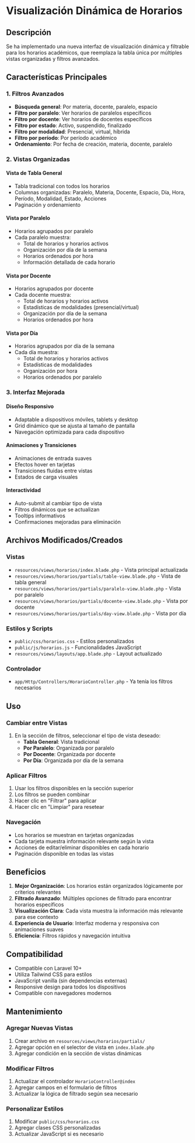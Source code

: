 # Visualización Dinámica de Horarios

## Descripción

Se ha implementado una nueva interfaz de visualización dinámica y filtrable para los horarios académicos, que reemplaza la tabla única por múltiples vistas organizadas y filtros avanzados.

## Características Principales

### 1. Filtros Avanzados

-   **Búsqueda general**: Por materia, docente, paralelo, espacio
-   **Filtro por paralelo**: Ver horarios de paralelos específicos
-   **Filtro por docente**: Ver horarios de docentes específicos
-   **Filtro por estado**: Activo, suspendido, finalizado
-   **Filtro por modalidad**: Presencial, virtual, híbrida
-   **Filtro por período**: Por período académico
-   **Ordenamiento**: Por fecha de creación, materia, docente, paralelo

### 2. Vistas Organizadas

#### Vista de Tabla General

-   Tabla tradicional con todos los horarios
-   Columnas organizadas: Paralelo, Materia, Docente, Espacio, Día, Hora, Período, Modalidad, Estado, Acciones
-   Paginación y ordenamiento

#### Vista por Paralelo

-   Horarios agrupados por paralelo
-   Cada paralelo muestra:
    -   Total de horarios y horarios activos
    -   Organización por día de la semana
    -   Horarios ordenados por hora
    -   Información detallada de cada horario

#### Vista por Docente

-   Horarios agrupados por docente
-   Cada docente muestra:
    -   Total de horarios y horarios activos
    -   Estadísticas de modalidades (presencial/virtual)
    -   Organización por día de la semana
    -   Horarios ordenados por hora

#### Vista por Día

-   Horarios agrupados por día de la semana
-   Cada día muestra:
    -   Total de horarios y horarios activos
    -   Estadísticas de modalidades
    -   Organización por hora
    -   Horarios ordenados por paralelo

### 3. Interfaz Mejorada

#### Diseño Responsivo

-   Adaptable a dispositivos móviles, tablets y desktop
-   Grid dinámico que se ajusta al tamaño de pantalla
-   Navegación optimizada para cada dispositivo

#### Animaciones y Transiciones

-   Animaciones de entrada suaves
-   Efectos hover en tarjetas
-   Transiciones fluidas entre vistas
-   Estados de carga visuales

#### Interactividad

-   Auto-submit al cambiar tipo de vista
-   Filtros dinámicos que se actualizan
-   Tooltips informativos
-   Confirmaciones mejoradas para eliminación

## Archivos Modificados/Creados

### Vistas

-   `resources/views/horarios/index.blade.php` - Vista principal actualizada
-   `resources/views/horarios/partials/table-view.blade.php` - Vista de tabla general
-   `resources/views/horarios/partials/paralelo-view.blade.php` - Vista por paralelo
-   `resources/views/horarios/partials/docente-view.blade.php` - Vista por docente
-   `resources/views/horarios/partials/day-view.blade.php` - Vista por día

### Estilos y Scripts

-   `public/css/horarios.css` - Estilos personalizados
-   `public/js/horarios.js` - Funcionalidades JavaScript
-   `resources/views/layouts/app.blade.php` - Layout actualizado

### Controlador

-   `app/Http/Controllers/HorarioController.php` - Ya tenía los filtros necesarios

## Uso

### Cambiar entre Vistas

1. En la sección de filtros, seleccionar el tipo de vista deseado:
    - **Tabla General**: Vista tradicional
    - **Por Paralelo**: Organizada por paralelo
    - **Por Docente**: Organizada por docente
    - **Por Día**: Organizada por día de la semana

### Aplicar Filtros

1. Usar los filtros disponibles en la sección superior
2. Los filtros se pueden combinar
3. Hacer clic en "Filtrar" para aplicar
4. Hacer clic en "Limpiar" para resetear

### Navegación

-   Los horarios se muestran en tarjetas organizadas
-   Cada tarjeta muestra información relevante según la vista
-   Acciones de editar/eliminar disponibles en cada horario
-   Paginación disponible en todas las vistas

## Beneficios

1. **Mejor Organización**: Los horarios están organizados lógicamente por criterios relevantes
2. **Filtrado Avanzado**: Múltiples opciones de filtrado para encontrar horarios específicos
3. **Visualización Clara**: Cada vista muestra la información más relevante para ese contexto
4. **Experiencia de Usuario**: Interfaz moderna y responsiva con animaciones suaves
5. **Eficiencia**: Filtros rápidos y navegación intuitiva

## Compatibilidad

-   Compatible con Laravel 10+
-   Utiliza Tailwind CSS para estilos
-   JavaScript vanilla (sin dependencias externas)
-   Responsive design para todos los dispositivos
-   Compatible con navegadores modernos

## Mantenimiento

### Agregar Nuevas Vistas

1. Crear archivo en `resources/views/horarios/partials/`
2. Agregar opción en el selector de vista en `index.blade.php`
3. Agregar condición en la sección de vistas dinámicas

### Modificar Filtros

1. Actualizar el controlador `HorarioController@index`
2. Agregar campos en el formulario de filtros
3. Actualizar la lógica de filtrado según sea necesario

### Personalizar Estilos

1. Modificar `public/css/horarios.css`
2. Agregar clases CSS personalizadas
3. Actualizar JavaScript si es necesario
